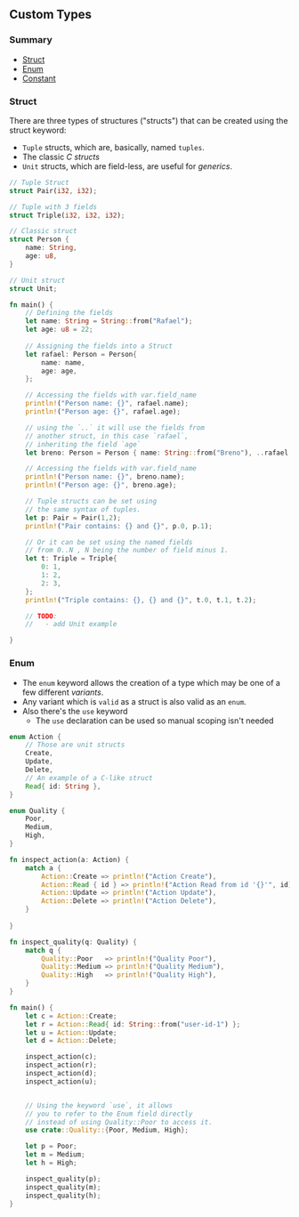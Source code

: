## Custom Types

### Summary
- [Struct](#struct)
- [Enum](#enum)
- [Constant](#constant)

### Struct
There are three types of structures ("structs") that can be created using the struct keyword:
- `Tuple` structs, which are, basically, named `tuples`.
- The classic _C structs_
- `Unit` structs, which are field-less, are useful for _generics_.

```rust
// Tuple Struct
struct Pair(i32, i32);

// Tuple with 3 fields
struct Triple(i32, i32, i32);

// Classic struct
struct Person {
    name: String,
    age: u8,
}

// Unit struct
struct Unit;

fn main() {
    // Defining the fields
    let name: String = String::from("Rafael");
    let age: u8 = 22;
    
    // Assigning the fields into a Struct
    let rafael: Person = Person{
        name: name,
        age: age,
    };

    // Accessing the fields with var.field_name
    println!("Person name: {}", rafael.name);
    println!("Person age: {}", rafael.age);

    // using the `..` it will use the fields from 
    // another struct, in this case `rafael`,
    // inheriting the field `age`
    let breno: Person = Person { name: String::from("Breno"), ..rafael };

    // Accessing the fields with var.field_name
    println!("Person name: {}", breno.name);
    println!("Person age: {}", breno.age);

    // Tuple structs can be set using
    // the same syntax of tuples.
    let p: Pair = Pair(1,2);
    println!("Pair contains: {} and {}", p.0, p.1);

    // Or it can be set using the named fields
    // from 0..N , N being the number of field minus 1.
    let t: Triple = Triple{
        0: 1,
        1: 2,
        2: 3,
    };
    println!("Triple contains: {}, {} and {}", t.0, t.1, t.2);

    // TODO:
    //   - add Unit example

}
```

### Enum
- The `enum` keyword allows the creation of a type which may be one of a few different _variants_. 
- Any variant which is `valid` as a struct is also valid as an `enum`.
- Also there's the `use` keyword
  - The `use` declaration can be used so manual scoping isn't needed

```rust
enum Action {
    // Those are unit structs
    Create,
    Update,
    Delete,
    // An example of a C-like struct
    Read{ id: String },
}

enum Quality {
    Poor,
    Medium,
    High,
}

fn inspect_action(a: Action) {
    match a {
        Action::Create => println!("Action Create"),
        Action::Read { id } => println!("Action Read from id '{}'", id),
        Action::Update => println!("Action Update"),
        Action::Delete => println!("Action Delete"),
    }
    
}

fn inspect_quality(q: Quality) {
    match q {
        Quality::Poor   => println!("Quality Poor"),
        Quality::Medium => println!("Quality Medium"),
        Quality::High   => println!("Quality High"),
    }
}

fn main() {
    let c = Action::Create;
    let r = Action::Read{ id: String::from("user-id-1") };
    let u = Action::Update;
    let d = Action::Delete;

    inspect_action(c);
    inspect_action(r);
    inspect_action(d);
    inspect_action(u);


    // Using the keyword `use`, it allows
    // you to refer to the Enum field directly
    // instead of using Quality::Poor to access it.
    use crate::Quality::{Poor, Medium, High};

    let p = Poor;
    let m = Medium;
    let h = High;

    inspect_quality(p);
    inspect_quality(m);
    inspect_quality(h);
}
```
